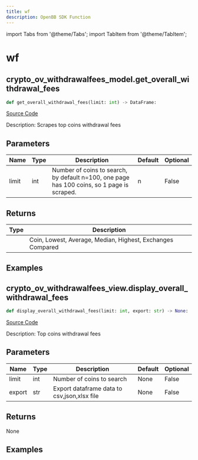 ```yaml
---
title: wf
description: OpenBB SDK Function
---
```


import Tabs from '@theme/Tabs';
import TabItem from '@theme/TabItem';

# wf

<Tabs>
<TabItem value="model" label="Model" default>

## crypto_ov_withdrawalfees_model.get_overall_withdrawal_fees

```python title='openbb_terminal/cryptocurrency/overview/withdrawalfees_model.py'
def get_overall_withdrawal_fees(limit: int) -> DataFrame:
```
[Source Code](https://github.com/OpenBB-finance/OpenBBTerminal/tree/main/openbb_terminal/cryptocurrency/overview/withdrawalfees_model.py#L120)

Description: Scrapes top coins withdrawal fees

## Parameters

| Name | Type | Description | Default | Optional |
| ---- | ---- | ----------- | ------- | -------- |
| limit | int | Number of coins to search, by default n=100, one page has 100 coins, so 1 page is scraped. | n | False |

## Returns

| Type | Description |
| ---- | ----------- |
|  | Coin, Lowest, Average, Median, Highest, Exchanges Compared |

## Examples



</TabItem>
<TabItem value="view" label="View">

## crypto_ov_withdrawalfees_view.display_overall_withdrawal_fees

```python title='openbb_terminal/cryptocurrency/overview/withdrawalfees_view.py'
def display_overall_withdrawal_fees(limit: int, export: str) -> None:
```
[Source Code](https://github.com/OpenBB-finance/OpenBBTerminal/tree/main/openbb_terminal/cryptocurrency/overview/withdrawalfees_view.py#L18)

Description: Top coins withdrawal fees

## Parameters

| Name | Type | Description | Default | Optional |
| ---- | ---- | ----------- | ------- | -------- |
| limit | int | Number of coins to search | None | False |
| export | str | Export dataframe data to csv,json,xlsx file | None | False |

## Returns

None

## Examples



</TabItem>
</Tabs>